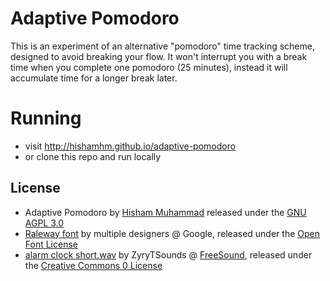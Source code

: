 
# Adaptive Pomodoro

This is an experiment of an alternative "pomodoro" time tracking scheme,
designed to avoid breaking your flow. It won't interrupt you with a break time
when you complete one pomodoro (25 minutes), instead it will accumulate time
for a longer break later.

# Running

* visit <a href="http://hishamhm.github.io/adaptive-pomodoro">http://hishamhm.github.io/adaptive-pomodoro</a>
* or clone this repo and run locally

## License

* Adaptive Pomodoro by <a href="http://hisham.hm/">Hisham Muhammad</a> released under the <a href="https://www.gnu.org/licenses/agpl-3.0.html">GNU AGPL 3.0</a>
* <a href="https://fonts.google.com/specimen/Raleway?selection.family=Raleway">Raleway font</a> by multiple designers @ Google, released under the <a href="http://scripts.sil.org/cms/scripts/page.php?site_id=nrsi&id=OFL_web">Open Font License</a>
* <a href="http://freesound.org/people/ZyryTSounds/sounds/219244/">alarm clock short.wav</a> by ZyryTSounds @ <a href="http://freesound.org">FreeSound</a>, released under the <a href="http://creativecommons.org/publicdomain/zero/1.0/">Creative Commons 0 License</a>
